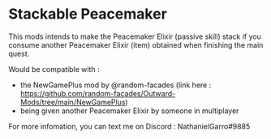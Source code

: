 # Stackable Peacemaker

This mods intends to make the Peacemaker Elixir (passive skill) stack if you consume another Peacemaker Elixir (item) obtained when finishing the main quest. 

Would be compatible with : 
- the NewGamePlus mod by @random-facades (link here : https://github.com/random-facades/Outward-Mods/tree/main/NewGamePlus)
- being given another Peacemaker Elixir by someone in multiplayer

For more infomation, you can text me on Discord : NathanielGarro#9885
